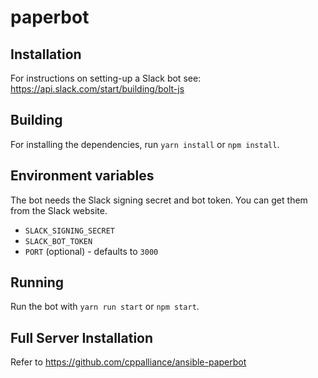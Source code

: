 # paperbot
## Installation
For instructions on setting-up a Slack bot see: https://api.slack.com/start/building/bolt-js

## Building
For installing the dependencies, run `yarn install` or `npm install`.

## Environment variables
The bot needs the Slack signing secret and bot token. You can get them from the Slack website.
- `SLACK_SIGNING_SECRET`
- `SLACK_BOT_TOKEN`
- `PORT` (optional) - defaults to `3000`

## Running
Run the bot with `yarn run start` or `npm start`.

## Full Server Installation

Refer to https://github.com/cppalliance/ansible-paperbot  


